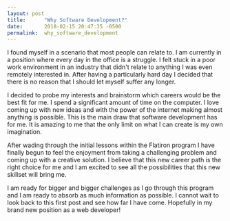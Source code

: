 ```yaml
---
layout: post
title:      "Why Software Development?"
date:       2018-02-15 20:47:35 -0500
permalink:  why_software_development
---
```



I found myself in a scenario that most people can relate to. I am currently in a position where every day in the office is a struggle. I felt stuck in a poor work environment in an industry that didn't relate to anything I was even remotely interested in. After having a particularly hard day I decided that there is no reason that I should let myself suffer any longer. 

I decided to probe my interests and brainstorm which careers would be the best fit for me. I spend a significant amount of time on the computer. I love coming up with new ideas and with the power of the internet making almost anything is possible. This is the main draw that software development has for me. It is amazing to me that the only limit on what I can create is my own imagination. 

After wading through the initial lessons within the Flatiron program I have finally begun to feel the enjoyment from taking a challenging problem and coming up with a creative solution. I believe that this new career path is the right choice for me and I am excited to see all the possibilities that this new skillset will bring me. 

I am ready for bigger and bigger challenges as I go through this program and I am ready to absorb as much information as possible. I cannot wait to look back to this first post and see how far I have come. Hopefully in my brand new position as a web developer!



